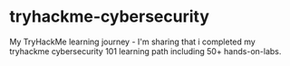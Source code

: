 # tryhackme-cybersecurity
My TryHackMe learning journey - I'm sharing that i completed my tryhackme cybersecurity 101 learning path including 50+ hands-on-labs.
